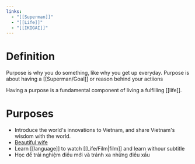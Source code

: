 ```yaml
---
links:
  - "[[Superman]]"
  - "[[Life]]"
  - "[[IKIGAI]]"
---
```

# Definition

Purpose is why you do something, like why you get up everyday.
Purpose is about having a [[Superman/Goal]] or reason behind your actiions

Having a purpose is a fundamental component of living a fulfilling [[life]].

# Purposes

- Introduce the world's innovations to Vietnam, and share Vietnam's wisdom with the world.
- [Beautiful wife](https://www.tiktok.com/@moingaykhoehon/video/7416322587656998152)
- Learn [[language]] to watch [[Life/Film|film]] and learn withour subtitle
- Học để trải nghiệm điều mới và tránh xa những điều xấu